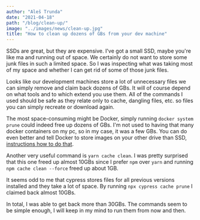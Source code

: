 ```yaml
---
author: "Aleš Trunda"
date: "2021-04-18"
path: "/blog/clean-up/"
image: "../images/news/clean-up.jpg"
title: "How to clean up dozens of GBs from your dev machine"
---
```


SSDs are great, but they are expensive. I've got a small SSD, maybe you're like ma and running out of space. We certainly do not want to store some junk files in such a limited space. So I was inspecting what was taking most of my space and whether I can get rid of some of those junk files.

Looks like our development machines store a lot of unnecessary files we can simply remove and claim back dozens of GBs. It will of course depend on what tools and to which extend you use them. All of the commands I used should be safe as they relate only to cache, dangling files, etc. so files you can simply recreate or download again.

The most space-consuming might be Docker, simply running `docker system prune` could indeed free up dozens of GBs. I'm not used to having that many docker containers on my pc, so in my case, it was a few GBs. You can do even better and tell Docker to store images on your other drive than SSD, [instructions how to do that](https://stackoverflow.com/a/63752264/6846434).

Another very useful command is `yarn cache clean`. I was pretty surprised that this one freed up almost 10GBs since I prefer `npm` over `yarn` and running `npm cache clean --force` freed up about 1GB.

It seems odd to me that cypress stores files for all previous versions installed and they take a lot of space. By running `npx cypress cache prune` I claimed back almost 10GBs.

In total, I was able to get back more than 30GBs. The commands seem to be simple enough, I will keep in my mind to run them from now and then.
